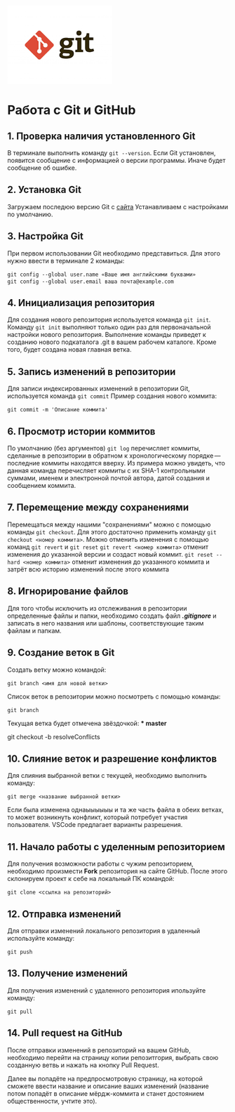 ![Logo Git](git-logo.png)
# Работа с Git и GitHub
## 1. Проверка наличия установленного Git
В терминале выполнить команду `git --version`.
Если Git установлен, появится сообщение с информацией о версии программы. Иначе будет сообщение об ошибке.

## 2. Установка Git
Загружаем последюю версию Git с [сайта](https://git-scm.com/downloads)
Устанавливаем с настройками по умолчанию.

## 3. Настройка Git
При первом использовании Git необходимо представиться.
Для этого нужно ввести в терминале 2 команды:
```
git config --global user.name «Ваше имя английскими буквами»
git config --global user.email ваша почта@example.com
```
## 4. Инициализация репозитория
Для создания нового репозитория используется команда `git init`. <br>
Команду `git init` выполняют только один раз для первоначальной настройки нового репозитория. Выполнение команды приведет к созданию нового подкаталога .git в вашем рабочем каталоге. Кроме того, будет создана новая главная ветка. 

## 5. Запись изменений в репозитории
Для записи индексированных изменений в репозитории Git, используется команда `git commit`
Пример создания нового коммита:
```
git commit -m 'Описание коммита'
```
## 6. Просмотр истории коммитов
По умолчанию (без аргументов) `git log` перечисляет коммиты, сделанные в репозитории в обратном к хронологическому порядке — последние коммиты находятся вверху. Из примера можно увидеть, что данная команда перечисляет коммиты с их SHA-1 контрольными суммами, именем и электронной почтой автора, датой создания и сообщением коммита.

## 7. Перемещение между сохранениями
Перемещаться между нашими "сохранениями" можно с помощью команды `git checkout`. Для этого достаточно применить команду `git checkout <номер коммита>`.
Можно отменить изменения с помощью команд `git revert` и `git reset` `git revert <номер коммита>` отменит изменения до указанной версии и создаст новый коммит. `git reset --hard <номер коммита>` отменит изменения до указанного коммита и затрёт всю историю изменений после этого коммита

## 8. Игнорирование файлов
Для того чтобы исключить из отслеживания в репозитории определенные файлы и папки, необходимо создать файл ***.gitignore*** и записать в него названия или шаблоны, соответствующие таким файлам и папкам. 

## 9. Создание веток в Git
Создать ветку можно командой:
```
git branch <имя для новой ветки>
```
Список веток в репозитории можно посмотреть с помощью команды:
```
git branch
```
Текущая ветка будет отмечена звёздочкой: 
**\* master**

git checkout -b resolveConflicts

## 10. Слияние веток и разрешение конфликтов
Для слияния выбранной ветки с текущей, необходимо выполнить команду:
```
git merge <название выбранной ветки>
```
Если была изменена однаыыыыыы и та же часть файла в обеих ветках, то может возникнуть конфликт, который потребует участия пользователя. VSCode предлагает варианты разрешения.

## 11. Начало работы с уделенным репозиторием
Для получения возможности работы с чужим репозиторием, необходимо произмести **Fork** репозитория на сайте GitHub. 
После этого склонируем проект к себе на локальный ПК командой:
```
git clone <ссылка на репозиторий>
```

## 12. Отправка изменений
Для отправки изменений локального репозитория в удаленный используйте команду:
```
git push
```

## 13. Получение изменений
Для получения изменений с удаленного репозитория ипользуйте команду:
```
git pull
```

## 14. Pull request на GitHub
После отправки изменений в репозиторий на вашем GitHub, необходимо перейти на страницу копии репозитгория, выбрать свою созданную ветвь и нажать на кнопку Pull Request.

Далее вы попадёте на предпросмотровую страницу, на которой сможете ввести название и описание ваших изменений (название потом попадёт в описание мёрдж-коммита и станет достоянием общественности, учтите это).
